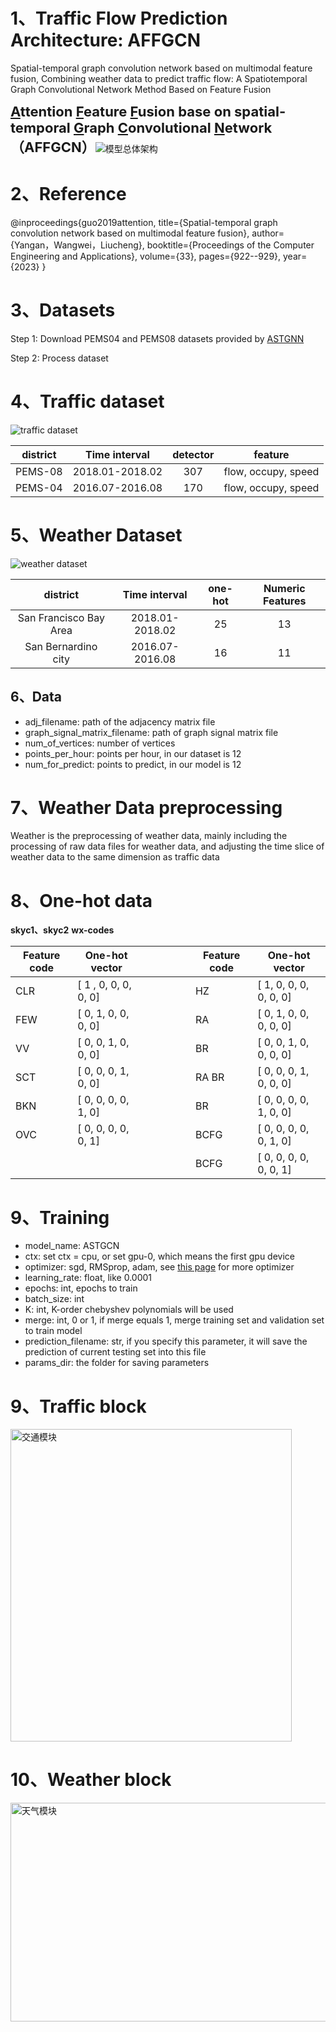# 1、Traffic Flow Prediction Architecture: AFFGCN
Spatial-temporal graph convolution network based on multimodal feature fusion, Combining weather data to predict traffic flow: A Spatiotemporal Graph Convolutional Network Method Based on Feature Fusion



<span style="font-size: 22px;">**<u>A</u>ttention <u>F</u>eature <u>F</u>usion base on spatial-temporal <u>G</u>raph <u>C</u>onvolutional <u>N</u>etwork（AFFGCN）**</span>![模型总体架构](https://raw.githubusercontent.com/yanganYNU/AFFGCN/main/paper/images/%E6%A8%A1%E5%9E%8B%E6%80%BB%E4%BD%93%E6%9E%B6%E6%9E%84.jpg)

# 2、Reference

@inproceedings{guo2019attention,
  title={Spatial-temporal graph convolution network based on multimodal feature fusion},
  author={Yangan，Wangwei，Liucheng},
  booktitle={Proceedings of the Computer Engineering and Applications},
  volume={33},
  pages={922--929},
  year={2023}
}

# 3、Datasets

Step 1: Download PEMS04 and PEMS08 datasets provided by [ASTGNN](https://github.com/guoshnBJTU/ASTGNN/tree/main/data)

Step 2: Process dataset

# 4、Traffic dataset

![traffic dataset](https://raw.githubusercontent.com/yanganYNU/AFFGCN/main/paper/images/111.jpg)

| district |  Time interval  | detector |       feature       |
| :------: | :-------------: | :------: | :-----------------: |
| PEMS-08  | 2018.01-2018.02 |   307    | flow, occupy, speed |
| PEMS-04  | 2016.07-2016.08 |   170    | flow, occupy, speed |

# 5、Weather Dataset

![weather dataset](https://raw.githubusercontent.com/yanganYNU/AFFGCN/main/paper/images/21.jpg)

|        district        |  Time interval  | one-hot | Numeric Features |
| :--------------------: | :-------------: | :-----: | :--------------: |
| San Francisco Bay Area | 2018.01-2018.02 |   25    |        13        |
|  San Bernardino city   | 2016.07-2016.08 |   16    |        11        |

## 6、Data

- adj_filename: path of the adjacency matrix file
- graph_signal_matrix_filename: path of graph signal matrix file
- num_of_vertices: number of vertices
- points_per_hour: points per hour, in our dataset is 12
- num_for_predict: points to predict, in our model is 12

# 7、Weather Data preprocessing

Weather is the preprocessing of weather data, mainly including the processing of raw data files for weather data, and adjusting the time slice of weather data to the same dimension as traffic data

# 8、One-hot data

**skyc1、skyc2**                                                                                                                                       **wx-codes**

| Feature code | One-hot vector        | &emsp;&emsp;&emsp;&emsp; | Feature code | One-hot vector          |
| ------------ | --------------------- | ------------------------ | ------------ | ----------------------- |
| CLR          | [  1 , 0, 0, 0, 0, 0] | &emsp;&emsp;&emsp;&emsp; | HZ           | [  1, 0, 0, 0, 0, 0, 0] |
| FEW          | [  0, 1, 0, 0, 0, 0]  | &emsp;&emsp;&emsp;&emsp; | RA           | [  0, 1, 0, 0, 0, 0, 0] |
| VV           | [  0, 0, 1, 0, 0, 0]  | &emsp;&emsp;&emsp;&emsp; | BR           | [  0, 0, 1, 0, 0, 0, 0] |
| SCT          | [  0, 0, 0, 1, 0, 0]  | &emsp;&emsp;&emsp;&emsp; | RA BR        | [  0, 0, 0, 1, 0, 0, 0] |
| BKN          | [  0, 0, 0, 0, 1, 0]  | &emsp;&emsp;&emsp;&emsp; | BR           | [  0, 0, 0, 0, 1, 0, 0] |
| OVC          | [  0, 0, 0, 0, 0, 1]  | &emsp;&emsp;&emsp;&emsp; | BCFG         | [  0, 0, 0, 0, 0, 1, 0] |
|              |                       | &emsp;&emsp;&emsp;&emsp; | BCFG         | [  0, 0, 0, 0, 0, 0, 1] |

# 9、Training

- model_name: ASTGCN
- ctx: set ctx = cpu, or set gpu-0, which means the first gpu device
- optimizer: sgd, RMSprop, adam, see [this page](https://mxnet.incubator.apache.org/api/python/optimization/optimization.html#the-mxnet-optimizer-package) for more optimizer
- learning_rate: float, like 0.0001
- epochs: int, epochs to train
- batch_size: int
- K: int, K-order chebyshev polynomials will be used
- merge: int, 0 or 1, if merge equals 1, merge training set and validation set to train model
- prediction_filename: str, if you specify this parameter, it will save the prediction of current testing set into this file
- params_dir: the folder for saving parameters

# 9、Traffic block



<img src="https://raw.githubusercontent.com/yanganYNU/AFFGCN/main/paper/images/%E4%BA%A4%E9%80%9A%E6%A8%A1%E5%9D%97.jpg" width="450" height="500" alt="交通模块" />

# 10、Weather block

<img src="https://raw.githubusercontent.com/yanganYNU/AFFGCN/main/paper/images/%E5%A4%A9%E6%B0%94%E6%A8%A1%E5%9D%97.jpg" width="600" height="350" alt="天气模块" />

